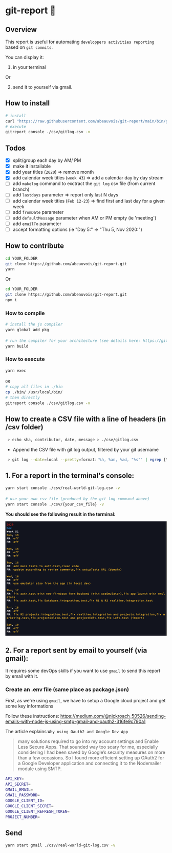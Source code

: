# git-report :rocket:

## Overview

This report is useful for automating `developpers activities reporting` based on `git commits`.

You can display it:

1. in your terminal

Or

2. send it to yourself via gmail.

## How to install

```bash
# install
curl "https://raw.githubusercontent.com/abeauvois/git-report/main/bin/gitreport" -o /usr/local/bin/gitreport && chmod +x /usr/local/bin/gitreport
# execute
gitreport console ./csv/gitlog.csv -v
```

## Todos

- [x] split/group each day by AM/ PM
- [x] make it installable
- [x] add year titles (`2020`) => remove month
- [x] add calendar week titles (`week 43`) => add a calendar day by day stream
- [ ] add `makelog` command to exctract the `git log` csv file (from current branch)
- [ ] add `lastdays` parameter => report only last N days
- [ ] add calendar week titles (`Feb 12-23`) => find first and last day for a given week
- [ ] add `fromDate` parameter
- [ ] add `defaultMessage` parameter when AM or PM empty (ie 'meeting')
- [ ] add `emailTo` parameter
- [ ] accept formatting options (ie "Day 5:" => "Thu 5, Nov 2020:")

## How to contribute

```bash
cd YOUR_FOLDER
git clone https://github.com/abeauvois/git-report.git
yarn
```

Or

```bash
cd YOUR_FOLDER
git clone https://github.com/abeauvois/git-report.git
npm i
```

### How to compile

```bash
# install the js compiler
yarn global add pkg

# run the compiler for your architecture (see details here: https://github.com/vercel/pkg)
yarn build
```

### How to execute

```bash
yarn exec

OR
# copy all files in ./bin
cp ./bin/ /usr/local/bin/
# then directly
gitreport console ./csv/gitlog.csv -v
```

## How to create a CSV file with a line of headers (in /csv folder)

```bash
 > echo sha, contributor, date, message > ./csv/gitlog.csv
```

- Append the CSV file with git log output, filtered by your git username

```bash
 > git log --date=local --pretty=format:'%h, %an, %ad, "%s"' | egrep {YOUR GIT USERNAME} >> ./csv/gitlog.csv

```

## 1. For a report in the terminal's console:

```bash
yarn start console ./csv/real-world-git-log.csv -v

# use your own csv file (produced by the git log command above)
yarn start console ./csv/{your_csv_file} -v
```

**You should see the following result in the terminal:**

![git-report-result](git-report-result.png)

## 2. For a report sent by email to yourself (via gmail):

It requires some devOps skills if you want to use `gmail` to send this report by email with it.

### Create an .env file (same place as package.json)

First, as we're using `gmail`, we have to setup a Google cloud project and get some key informations

Follow these instructions: https://medium.com/@nickroach_50526/sending-emails-with-node-js-using-smtp-gmail-and-oauth2-316fe9c790a1

The article explains `Why using Oauth2 and Google Dev App`

> many solutions required to go into my account settings and Enable Less Secure Apps. That sounded way too scary for me, especially considering I had been saved by Google’s security measures on more than a few occasions.
> So I found more efficient setting up OAuth2 for a Google Developer application and connecting it to the Nodemailer module using SMTP.

```bash
API_KEY=
API_SECRET=
GMAIL_EMAIL=
GMAIL_PASSWORD=
GOOGLE_CLIENT_ID=
GOOGLE_CLIENT_SECRET=
GOOGLE_CLIENT_REFRESH_TOKEN=
PROJECT_NUMBER=
```

## Send

```bash
yarn start gmail ./csv/real-world-git-log.csv -v
```
